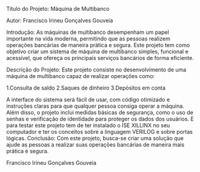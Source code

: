 Título do Projeto:
Máquina de Multibanco

Autor:
Francisco Irineu Gonçalves Gouveia

Introdução:
As máquinas de multibanco desempenham um papel importante na vida moderna, permitindo que as pessoas realizem operações bancárias de maneira prática e segura. Este projeto tem como objetivo criar um sistema de máquina de multibanco simples, funcional e acessível, que ofereça os principais serviços bancários de forma eficiente.

Descrição do Projeto:
Este projeto consiste no desenvolvimento de uma máquina de multibanco capaz de realizar operações como:

1.Consulta de saldo
2.Saques de dinheiro
3.Depósitos em conta


A interface do sistema será fácil de usar, com código otimizado e instruções claras para que qualquer pessoa consiga operar a máquina. Além disso, o projeto inclui medidas básicas de segurança, como o uso de senhas e verificação de identidade para proteger os dados dos usuários.
E para testar este projeto tem de ter instalado o ISE XILLINX no seu computador e ter os conceitos sobre a linguagem VERILOG e sobre portas lógicas.
Conclusão:
Com este projeto, busca-se criar uma solução que ajude as pessoas a realizar suas operações bancárias de maneira mais prática e segura.

Francisco Irineu Gonçalves Gouveia
